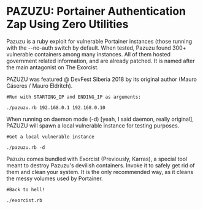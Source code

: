 # PAZUZU: Portainer Authentication Zap Using Zero Utilities

Pazuzu is a ruby exploit for vulnerable Portainer instances (those running with the --no-auth switch by default.
When tested, Pazuzu found 300+ vulnerable containers among many instances. All of them hosted government related information, and are already patched. It is named after the main antagonist on The Exorcist.

PAZUZU was featured @ DevFest Siberia 2018 by its original author (Mauro Cáseres / Mauro Eldritch).
```
#Run with STARTING_IP and ENDING_IP as arguments:

./pazuzu.rb 192.168.0.1 192.168.0.10
```

When running on daemon mode (-d) [yeah, I said daemon, really original], PAZUZU will spawn a local vulnerable instance for testing purposes.
```
#Get a local vulnerable instance

./pazuzu.rb -d
```

Pazuzu comes bundled with Exorcist (Previously, Karras), a special tool meant to destroy Pazuzu's devilish containers. Invoke it to safely get rid of them and clean your system. It is the only recommended way, as it cleans the messy volumes used by Portainer.
```
#Back to hell!

./exorcist.rb
```
